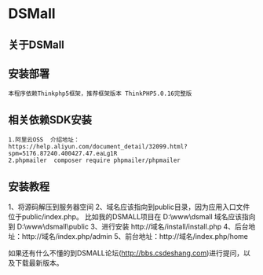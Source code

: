 # DSMall
## 关于DSMall

## 安装部署
	本程序依赖Thinkphp5框架，推荐框架版本 ThinkPHP5.0.16完整版
	
## 相关依赖SDK安装
	1.阿里云OSS  介绍地址：https://help.aliyun.com/document_detail/32099.html?spm=5176.87240.400427.47.eaLg1R
	2.phpmailer  composer require phpmailer/phpmailer

## 安装教程
1、将源码解压到服务器空间
2、域名应该指向到public目录，因为应用入口文件位于public/index.php。
比如我的DSMALL项目在  D:\www\dsmall  域名应该指向到 D:\www\dsmall\public
3、进行安装 http://域名/install/install.php
4、后台地址：http://域名/index.php/admin
5、前台地址：http://域名/index.php/home



如果还有什么不懂的到DSMALL论坛(http://bbs.csdeshang.com)进行提问，以及下载最新版本。